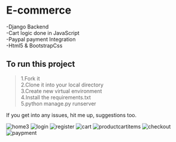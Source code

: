 # E-commerce
-Django Backend<br/>
-Cart logic done in JavaScript<br/>
-Paypal payment Integration<br/>
-Html5 & BootstrapCss<br/> 
## To run this project<br/>
> 1.Fork it<br/>
> 2.Clone it into your local directory<br/>
> 3.Create new virtual environment<br/>
> 4.Install the requirements.txt<br/>
> 5.python manage.py runserver<br/>

If you get into any issues, hit me up, suggestions too.

![home3](https://user-images.githubusercontent.com/73029303/236587083-45ea6c25-961e-4fd4-9108-dcccec74b6ed.png)
![login](https://user-images.githubusercontent.com/73029303/236587123-44bb1c77-f1cb-48f7-8a3a-6cd586122851.png)
![register](https://user-images.githubusercontent.com/73029303/236587143-3eb26741-714e-486d-8428-c6519ff5ce71.png)
![cart](https://user-images.githubusercontent.com/73029303/236587115-8efa8036-70be-42f5-ab18-83aabddb2c07.png)
![productcartitems](https://user-images.githubusercontent.com/73029303/236587134-947a4873-1fa2-4362-8b37-6e892f50c888.png)
![checkout](https://user-images.githubusercontent.com/73029303/236587117-4d5662f9-8a8f-4eb0-889e-a8f5a38a2bea.png)
![paypment](https://user-images.githubusercontent.com/73029303/236587129-b8b8d38e-abfb-44a2-8594-6dd286db076b.png)

